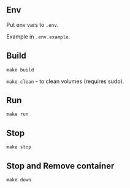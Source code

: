 ## Env
Put env vars to `.env`.

Example in `.env.example`.

## Build
`make build`

`make clean` - to clean volumes (requires sudo).

## Run
`make run`

## Stop
`make stop`

## Stop and Remove container
`make down`